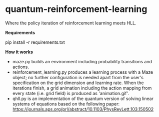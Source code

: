 # quantum-reinforcement-learning

Where the policy iteration of reinforcement learning meets HLL.

**Requirements**

pip install -r requirements.txt

**How it works**

- maze.py builds an environment including probability transitions and actions.
- reinforcement_learning.py produces a learning process with a Maze object; no further configuration is needed apart from the user's specification on the grid dimension and learning rate. When the iterations finish, a grid animation including the action mapping from every state (i.e. grid field) is produced as 'animation.gif'.
- qhll.py is an implementation of the quantum version of solving linear systems of equations based on the following paper: https://journals.aps.org/prl/abstract/10.1103/PhysRevLett.103.150502

